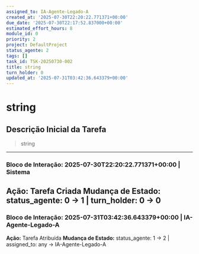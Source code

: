 ```yaml
---
assigned_to: IA-Agente-Legado-A
created_at: '2025-07-30T22:20:22.771371+00:00'
due_date: '2025-07-30T22:17:52.837000+00:00'
estimated_effort_hours: 8
module_id: 0
priority: 2
project: DefaultProject
status_agente: 2
tags: []
task_id: TSK-20250730-002
title: string
turn_holder: 0
updated_at: '2025-07-31T03:42:36.643379+00:00'
---
```


# string

## Descrição Inicial da Tarefa
> string

---
### Bloco de Interação: 2025-07-30T22:20:22.771371+00:00 | Sistema
**Ação:** Tarefa Criada
**Mudança de Estado:** status_agente: 0 -> 1 | turn_holder: 0 -> 0
---
### Bloco de Interação: 2025-07-31T03:42:36.643379+00:00 | IA-Agente-Legado-A
**Ação:** Tarefa Atribuída
**Mudança de Estado:** status_agente: 1 -> 2 | assigned_to: any -> IA-Agente-Legado-A